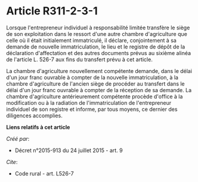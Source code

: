 # Article R311-2-3-1

Lorsque l'entrepreneur individuel à responsabilité limitée transfère le siège de son exploitation dans le ressort d'une autre
chambre d'agriculture que celle où il était initialement immatriculé, il déclare, conjointement à sa demande de nouvelle
immatriculation, le lieu et le registre de dépôt de la déclaration d'affectation et des autres documents prévus au sixième
alinéa de l'article L. 526-7 aux fins du transfert prévu à cet article. 

La chambre d'agriculture nouvellement compétente demande, dans le délai d'un jour franc ouvrable à compter de la nouvelle
immatriculation, à la chambre d'agriculture de l'ancien siège de procéder au transfert dans le délai d'un jour franc ouvrable
à compter de la réception de sa demande. La chambre d'agriculture antérieurement compétente procède d'office à la
modification ou à la radiation de l'immatriculation de l'entrepreneur individuel de son registre et informe, par tous moyens,
ce dernier des diligences accomplies.

**Liens relatifs à cet article**

_Créé par_:

  - Décret n°2015-913 du 24 juillet 2015 - art. 9

_Cite_:

  - Code rural - art. L526-7

